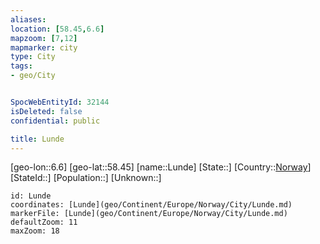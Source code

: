```yaml
---
aliases: 
location: [58.45,6.6]
mapzoom: [7,12] 
mapmarker: city 
type: City
tags:
- geo/City


SpocWebEntityId: 32144
isDeleted: false
confidential: public

title: Lunde
---
```

[geo-lon::6.6]
[geo-lat::58.45]
[name::Lunde]
[State::]
[Country::[Norway](geo/Continent/Europe/Norway.md)]
[StateId::]
[Population::]
[Unknown::]


```leaflet
id: Lunde
coordinates: [Lunde](geo/Continent/Europe/Norway/City/Lunde.md)
markerFile: [Lunde](geo/Continent/Europe/Norway/City/Lunde.md)
defaultZoom: 11 
maxZoom: 18
```


